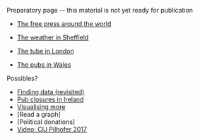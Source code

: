 Preparatory page -- this material is not yet ready for publication

- [The free press around the world](https://forms.gle/1K3vwKRC9FR5JZdS8)
- [The weather in Sheffield](https://forms.gle/vE7qyvDxMPbysyo88)

- [The tube in London](https://forms.gle/TEcZadFC7MkCMzBu5)
- [The pubs in Wales](https://forms.gle/qrL5jyJ6Lkts5vscA)

Possibles?

- [Finding data (revisited)](https://aodhanlutetiae.github.io/dj/finding)
- [Pub closures in Ireland](https://www.irishtimes.com/life-and-style/food-and-drink/irish-pub-closures-the-slow-death-of-the-local-bar-1.4016286)
- [Visualising more](https://aodhanlutetiae.github.io/dj/viz)
- [Read a graph]
- [Political donations]
- [Video: CIJ Pilhofer 2017](https://aodhanlutetiae.github.io/dj/vid)
